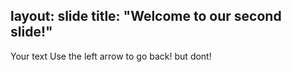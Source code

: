 layout: slide
title: "Welcome to our second slide!"
---
Your text
Use the left arrow to go back! but dont!
